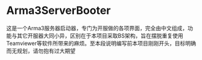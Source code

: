 # Arma3ServerBooter
这是一个Arma3服务器启动器，专门为开服做的各项界面，完全由中文组成，功能与其它开服器大同小异，区别在于本项目采取BS架构，旨在摆脱重复使用Teamviewer等软件所带来的麻烦。至本段说明编写前本项目刚刚开头，目标明确而无规划，请勿抱有过大期望
